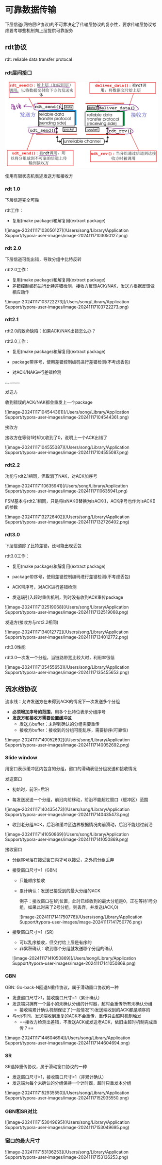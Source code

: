 # 可靠数据传输

下层信道(网络层IP协议)的不可靠决定了传输层协议的复杂性，要求传输层协议考虑要考哪些机制向上层提供可靠服务



## rdt协议

rdt: reliable data transfer protocal

### rdt层间接口

![image-20241117102733306](images/image-20241117102733306.png)

使用有限状态机表述发送方和接收方

### rdt 1.0

下层信道完全可靠

rdt工作：

- 复用(make package)和解复用(extract package)

![image-20241117103050127](/Users/song/Library/Application Support/typora-user-images/image-20241117103050127.png)

### rdt 2.0

下层信道可能出错，导致分组中比特反转

rdt2.0工作：

- 复用(make package)和解复用(extract package)
- 差错控制编码进行比特差错检测，接收方反馈ACK/NAK，发送方根据反馈做相应动作

![image-20241117103722273](/Users/song/Library/Application Support/typora-user-images/image-20241117103722273.png)

### rdt2.1

rdt2.0的致命缺陷：如果ACK/NAK出错怎么办？

rdt2.0工作：

- 复用(make package)和解复用(extract package)

- package带序号，使用差错控制编码进行差错检测(不考虑丢包)

- 对ACK/NAK进行差错检测

  

<img src="/Users/song/Library/Application Support/typora-user-images/image-20241117104617030.png" alt="image-20241117104617030" style="zoom: 25%;" />

发送方

收到错误的ACK/NAK都会重发上一个package

![image-20241117104544361](/Users/song/Library/Application Support/typora-user-images/image-20241117104544361.png)

接收方

接收方在等待1时却又收到了0，说明上一个ACK出错了

![image-20241117104555087](/Users/song/Library/Application Support/typora-user-images/image-20241117104555087.png)

### rdt2.2

功能与rdt2.1相同，但取消了NAK，对ACK加序号

![image-20241117110635941](/Users/song/Library/Application Support/typora-user-images/image-20241117110635941.png)

FSM基本与rdt2.1相同，只是将isNAK()替换为isACK()，ACK序号也作为isACK()的参数

![image-20241117132726402](/Users/song/Library/Application Support/typora-user-images/image-20241117132726402.png)

### rdt3.0

下层信道除了比特差错，还可能出现丢包

rdt3.0工作：

- 复用(make package)和解复用(extract package)

- package带序号，使用差错控制编码进行差错检测(不考虑丢包)

- ACK带序号，对ACK进行差错检测

- 发送端引入超时重传机制，到时没有收到ACK重传package

![image-20241117132519068](/Users/song/Library/Application Support/typora-user-images/image-20241117132519068.png)

发送方(接收方与rdt2.2相同)

![image-20241117134012772](/Users/song/Library/Application Support/typora-user-images/image-20241117134012772.png)

rdt3.0性能

rdt3.0一次发一个分组，当链路带宽比较大时，利用率很低

![image-20241117135455653](/Users/song/Library/Application Support/typora-user-images/image-20241117135455653.png)



## 流水线协议

流水线：允许发送方在未得到ACK的情况下一次发送多个分组

- **必须增加序号的范围**，用多个比特位表示分组序号
- **发送方和接收方需要设置缓冲区**
  - 发送方buffer：未得到确认的分组需要重传
  - 接收方buffer：接收到的分组可能乱序，需要排序(可靠性)

![image-20241117140052692](/Users/song/Library/Application Support/typora-user-images/image-20241117140052692.png)

### Slide window

用窗口表示缓冲区内包含的分组，窗口的滑动表征分组发送和接收情况

发送窗口

- 初始时，前沿=后沿

- 每发送发送一个分组，前沿向前移动，前沿不能超过窗口（缓冲区）范围

![image-20241117140435473](/Users/song/Library/Application Support/typora-user-images/image-20241117140435473.png)

- 收到老分组ACK，后沿和缓冲区边界根据情况向前滑动，后沿不能超过前沿

![image-20241117141050869](/Users/song/Library/Application Support/typora-user-images/image-20241117141050869.png)



接收窗口

- 分组序号落在接受窗口内才可以接受，之外的分组丢弃

- 接受窗口尺寸=1（GBN）

  - 只能顺序接收

  - 累计确认：发送已接受到的最大分组的ACK

    例子：接收窗口在1的位置，此时已经收到的最大分组是0，正在等待1号分组，如果此时来了2号分组，则丢弃，并发送(ACK,0)

    ![image-20241117141750776](/Users/song/Library/Application Support/typora-user-images/image-20241117141750776.png)

- 接受窗口尺寸>1（SR）

  - 可以乱序接收，但交付给上层是有序的
  - 非累积确认：收到哪个分组就发送哪个分组的确认

  ![image-20241117141050869](/Users/song/Library/Application Support/typora-user-images/image-20241117141050869.png)

### GBN

GBN: Go-back-N回退N重传协议，属于滑动窗口协议的一种

- 发送窗口尺寸>1，接收窗口尺寸=1（累计确认）
- 发送端只拥有一个最小的未确认分组的计时器，超时会重传所有未确认分组
  - 接收端累计确认机制保证了(一般情况下)发送端收到的ACK都是顺序的
- 与rdt不同，发送端收到重复的ACK不会重传，重传只由超时机制触发
  - ==接收方检测出差错，不发送ACK或发送老ACK，依旧由超时机制完成重传？==

![image-20241117144604694](/Users/song/Library/Application Support/typora-user-images/image-20241117144604694.png)

### SR

SR选择重传协议，属于滑动窗口协议的一种

- 发送窗口尺寸>1，接收窗口尺寸>1（非累计确认）
- 发送端为每个未确认的分组保持一个计时器，超时只重发本分组

![image-20241117152935550](/Users/song/Library/Application Support/typora-user-images/image-20241117152935550.png)

### GBN和SR对比

![image-20241117153049695](/Users/song/Library/Application Support/typora-user-images/image-20241117153049695.png)

### 窗口的最大尺寸

![image-20241117153136253](/Users/song/Library/Application Support/typora-user-images/image-20241117153136253.png)
